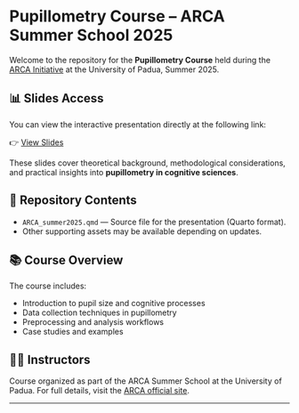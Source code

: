 # Pupillometry Course – ARCA Summer School 2025

Welcome to the repository for the **Pupillometry Course** held during the [ARCA Initiative](https://www.unipd.it/arca-initiative) at the University of Padua, Summer 2025.

## 📊 Slides Access

You can view the interactive presentation directly at the following link:

👉 [View Slides](https://caligiu.github.io/Pupillometry_ARCA2025/Slide/Index.html#/title-slide)

These slides cover theoretical background, methodological considerations, and practical insights into **pupillometry in cognitive sciences**.

## 📁 Repository Contents

- `ARCA_summer2025.qmd` — Source file for the presentation (Quarto format).
- Other supporting assets may be available depending on updates.

## 📚 Course Overview

The course includes:

- Introduction to pupil size and cognitive processes
- Data collection techniques in pupillometry
- Preprocessing and analysis workflows
- Case studies and examples

## 👨‍🏫 Instructors

Course organized as part of the ARCA Summer School at the University of Padua. For full details, visit the [ARCA official site](https://arcasummerschool.dpss.psy.unipd.it/arcasummerschool/).

---

